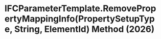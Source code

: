 # IFCParameterTemplate.RemovePropertyMappingInfo(PropertySetupType, String, ElementId) Method (2026)

﻿